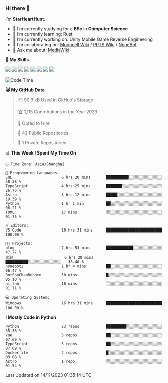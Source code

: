 ### Hi there 👋

I’m **StarHeartHunt**.

- 🏫 I’m currently studying for a **BSc** in **Computer Science**
- 🌱 I’m currently learning: Rust
- 🔭 I’m currently working on: Unity Mobile Game Reverse Engineering
- 👯 I’m collaborating on: [Mooncell Wiki](https://fgo.wiki/) / [PRTS Wiki](http://prts.wiki/) / [NoneBot](https://github.com/nonebot)
- 💬 Ask me about: [MediaWiki](https://www.mediawiki.org)

🌟 **My Skills**

![](https://img.shields.io/badge/-Python-3e74a2?style=flat-square&logo=Python&logoColor=fff)
![](https://img.shields.io/badge/-Node.js-339933?style=flat-square&logo=node.js&logoColor=fff)
![](https://img.shields.io/badge/-Vue-4fc08d?style=flat-square&logo=vue.js&logoColor=fff)
![](https://img.shields.io/badge/-React-2d98ce?style=flat-square&logo=React&logoColor=fff)
![](https://img.shields.io/badge/-TypeScript-3178C6?style=flat-square&logo=TypeScript&logoColor=fff)
![](https://img.shields.io/badge/-Docker-2496ED?style=flat-square&logo=Docker&logoColor=fff)
![](https://img.shields.io/badge/-Linux-000000?style=flat-square&logo=Linux&logoColor=fff)
![](https://img.shields.io/badge/-Dotnet-512bd4?style=flat-square&logo=.net&logoColor=fff)

<!--START_SECTION:waka-->
![Code Time](http://img.shields.io/badge/Code%20Time-736%20hrs%2025%20mins-blue)

**🐱 My GitHub Data** 

> 📦 90.9 kB Used in GitHub's Storage 
 > 
> 🏆 1,115 Contributions in the Year 2023
 > 
> 💼 Opted to Hire
 > 
> 📜 42 Public Repositories 
 > 
> 🔑 1 Private Repositories 
 > 
📊 **This Week I Spent My Time On** 

```text
🕑︎ Time Zone: Asia/Shanghai

💬 Programming Languages: 
SQL                      6 hrs 20 mins       ██████████░░░░░░░░░░░░░░░   38.38 % 
TypeScript               4 hrs 25 mins       ███████░░░░░░░░░░░░░░░░░░   26.76 % 
Astro                    3 hrs 12 mins       █████░░░░░░░░░░░░░░░░░░░░   19.39 % 
Python                   1 hr 1 min          ██░░░░░░░░░░░░░░░░░░░░░░░   06.21 % 
TOML                     17 mins             ░░░░░░░░░░░░░░░░░░░░░░░░░   01.75 % 

🔥 Editors: 
VS Code                  16 hrs 31 mins      █████████████████████████   100.00 % 

🐱‍💻 Projects: 
blog                     7 hrs 53 mins       ████████████░░░░░░░░░░░░░   47.77 % 
实验                       6 hrs 20 mins       ██████████░░░░░░░░░░░░░░░   38.40 % 
nonebot2                 1 hr 4 mins         ██░░░░░░░░░░░░░░░░░░░░░░░   06.47 % 
BotFooChanReborn         50 mins             █░░░░░░░░░░░░░░░░░░░░░░░░   05.10 % 
ai_lab                   16 mins             ░░░░░░░░░░░░░░░░░░░░░░░░░   01.71 % 

💻 Operating System: 
Windows                  16 hrs 31 mins      █████████████████████████   100.00 % 
```

**I Mostly Code in Python** 

```text
Python                   23 repos            █████████░░░░░░░░░░░░░░░░   35.38 % 
Vue                      5 repos             ██░░░░░░░░░░░░░░░░░░░░░░░   07.69 % 
TypeScript               5 repos             ██░░░░░░░░░░░░░░░░░░░░░░░   07.69 % 
Dockerfile               2 repos             █░░░░░░░░░░░░░░░░░░░░░░░░   03.08 % 
Astro                    1 repo              ░░░░░░░░░░░░░░░░░░░░░░░░░   01.54 % 
```




 Last Updated on 14/11/2023 01:35:14 UTC
<!--END_SECTION:waka-->
